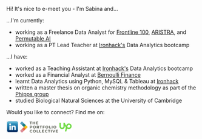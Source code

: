 Hi! It's nice to e-meet you - I'm Sabina and...

...I'm currently:  
- working as a Freelance Data Analyst for [Frontline 100](https://www.frontline100.com/), [ARISTRA](https://aristra.com/), and [Permutable AI](https://permutable.ai/)
- working as a PT Lead Teacher at [Ironhack's](https://github.com/ironhack) Data Analytics bootcamp

...I have:
- worked as a Teaching Assistant at [Ironhack's](https://github.com/ironhack) Data Analytics bootcamp
- worked as a Financial Analyst at [Bernoulli Finance](https://www.bernoullifinance.com/)
- learnt Data Analytics using Python, MySQL & Tableau at [Ironhack](https://github.com/ironhack) 
- written a master thesis on organic chemistry methodology as part of the [Phipps group](https://phippsgroup.wixsite.com/home/alumni)
- studied Biological Natural Sciences at the University of Cambridge

Would you like to connect? Find me on:

<a href="https://www.linkedin.com/in/sabinafirtala-data-analyst/"><img src="https://github.com/sabinagio/sabinagio/blob/main/social-media-logos/linkedin-square.png" width="32px" height=”32px”></a>
<a href="https://portfolio-collective.com/collective/the-collective-network/sabina_firtala/"><img src="social-media-logos/portfolio-collective.png" width="100px" height=”32px”></a>
<a href="https://www.upwork.com/freelancers/~01512f077786c6baa7"><img src="https://github.com/sabinagio/sabinagio/blob/main/social-media-logos/upwork.png" width="32px" height=”32px”></a>
